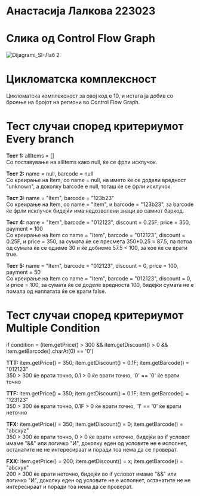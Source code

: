 # Анастасија Лалкова 223023
# Слика од Control Flow Graph
![Dijagrami_SI-Лаб 2](https://github.com/anelalkova/SI_2024_lab2_223023/assets/115743219/48c8a2ff-25af-4fae-b5dd-5270bbf5c9eb)

# Цикломатска комплексност 
Цикломатска комплексност за овој код е 10, и истата ја добив со броење на бројот на региони во Control Flow Graph. 

# Тест случаи според критериумот Every branch
**Тест 1:** allItems = [] <br>
Со поставување на allItems како null, ќе се фрли исклучок.<br>

**Тест 2:** name = null, barcode = null<br>
Со креирање на Item, со name = null, на името ќе се додели вредност "unknown", а доколку barcode е null, тогаш ќе се фрли исклучок. <br>

**Тест 3:** name = "Item", barcode = "123b23"<br>
Со креирање на Item, со name = "Item", и barcode = "123b23", за barcode ќе фрли исклучок бидејќи има недозволени знаци во самиот баркод.<br>

**Тест 4:** name = "Item", barcode = "012123", discount = 0.25F, price = 350, payment = 100<br>
Со креирање на Item со name = "Item", barcode = "012123", discount = 0.25F, и price = 350, за сумата ќе се пресмета 350*0.25 = 87.5, па потоа од сумата ќе се одземе 30 и ќе добиеме 57.5 < 100, за кое ќе се врати true. <br>

**Тест 5:** name = "Item", barcode = "012123", discount = 0, price = 100, payment = 50<br>
Со креирање на Item со name = "Item", barcode = "012123", discount = 0, и price = 100, за сумата ќе се доделе вредноста 100, бидејќи сумата не е помала од наплатата ќе се врати false.<br>

# Тест случаи според критериумот Multiple Condition
if condition = (item.getPrice() > 300 && item.getDiscount() > 0 && item.getBarcode().charAt(0)
== '0')<br>

**TTT:** item.getPrice() = 350; item.getDiscount() = 0.1F; item.getBarcode() = "012123"<br>
350 > 300 ќе врати точно, 0.1 > 0 ќе врати точно, '0' == '0' ќе врати точно<br>

**TTF:** item.getPrice() = 350; item.getDiscount() = 0.1F; item.getBarcode() = "123123"<br>
350 > 300 ќе врати точно, 0.1F > 0 ќе врати точно, '1' == '0' ќе врати неточно<br>

**TFX:** item.getPrice() = 350; item.getDiscount() = 0; item.getBarcode() = "abcxyz"<br>
350 > 300 ќе врати точно, 0 > 0 ќе врати неточно, бидејќи во if условот имаме "&&" или логичко "И", доколку еден од условите не е исполнет, останатите не не интересираат и поради тоа нема да се проверат.<br>

**FXX:** item.getPrice() = 200; item.getDiscount() = x; item.getBarcode() = "abcxyx"<br>
200 > 300 ќе врати неточно, бидејќи во if условот имаме "&&" или логичко "И", доколку еден од условите не е исполнет, останатите не не интересираат и поради тоа нема да се проверат.<br>
